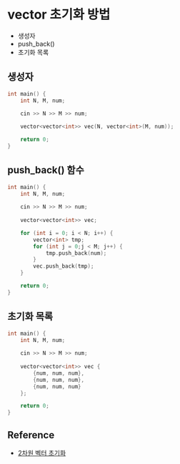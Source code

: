 # vector 초기화 방법
- 생성자
- push_back()
- 초기화 목록

## 생성자
```C++
int main() {
    int N, M, num;

    cin >> N >> M >> num;
    
    vector<vector<int>> vec(N, vector<int>(M, num));

    return 0;
}
```
## push_back() 함수
```C++
int main() {
    int N, M, num;
    
    cin >> N >> M >> num;
    
    vector<vector<int>> vec;

    for (int i = 0; i < N; i++) {
        vector<int> tmp;
        for (int j = 0;j < M; j++) {
            tmp.push_back(num);
        }
        vec.push_back(tmp);
    }

    return 0;
}
```
## 초기화 목록
```C++
int main() {
    int N, M, num;
    
    cin >> N >> M >> num;
    
    vector<vector<int>> vec {
        {num, num, num},
        {num, num, num},
        {num, num, num}
    };

    return 0;
}
```
## Reference
- [2차원 벡터 초기화](https://www.techiedelight.com/ko/initialize-two-dimensional-vector-cpp/)